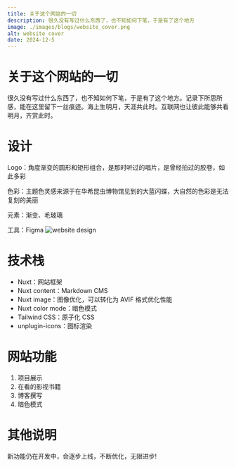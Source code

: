 ```yaml
---
title: 关于这个网站的一切
description: 很久没有写过什么东西了，也不知如何下笔，于是有了这个地方
image: ./images/blogs/website_cover.png
alt: website cover
date: 2024-12-5
---
```


# 关于这个网站的一切

很久没有写过什么东西了，也不知如何下笔，于是有了这个地方。记录下所思所感，能在这里留下一丝痕迹。海上生明月，天涯共此时。互联网也让彼此能够共看明月，齐赏此时。

# 设计

Logo：角度渐变的圆形和矩形组合，是那时听过的唱片，是曾经拍过的胶卷，如此多彩

色彩：主题色灵感来源于在华希昆虫博物馆见到的大蓝闪蝶，大自然的色彩是无法复刻的美丽

元素：渐变、毛玻璃

工具：Figma
![website design](/images/blogs/website_design.png)

# 技术栈

- Nuxt：网站框架
- Nuxt content：Markdown CMS
- Nuxt image：图像优化，可以转化为 AVIF 格式优化性能
- Nuxt color mode：暗色模式
- Tailwind CSS：原子化 CSS
- unplugin-icons：图标渲染

# 网站功能

1. 项目展示
2. 在看的影视书籍
3. 博客撰写
4. 暗色模式

# 其他说明

新功能仍在开发中，会逐步上线，不断优化，无限进步!
